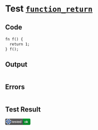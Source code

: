 # Test [`function_return`](/doc/tests/statement_usage.md#L722)

## Code

```µcad
fn f() {
  return 1;
} f();

```

## Output

```,plain
```

## Errors

```,plain
```

## Test Result

![OK](/doc/tests/.test/function_return.png)
